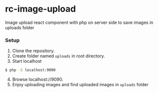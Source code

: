 # rc-image-upload
Image upload react component with php on server side to save images in uploads folder

### Setup
1. Clone the repository.
2. Create folder named `uploads` in root directory.
3. Start localhost
```sh
$ php -S localhost:9090
```
4. Browse localhost://9090.
5. Enjoy uploading images and find uploaded images in `uploads` folder
